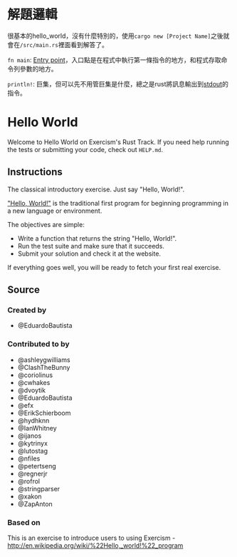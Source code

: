 # 解題邏輯
很基本的hello_world，沒有什麼特別的，使用`cargo new [Project Name]`之後就會在`/src/main.rs`裡面看到解答了。

`fn main`: [Entry point](https://zh.wikipedia.org/zh-tw/%E5%85%A5%E5%8F%A3%E7%82%B9)，入口點是在程式中執行第一條指令的地方，和程式存取命令列參數的地方。

`println!`: 巨集，但可以先不用管巨集是什麼，總之是rust將訊息輸出到[stdout](https://zh.wikipedia.org/zh-tw/%E6%A8%99%E6%BA%96%E4%B8%B2%E6%B5%81)的指令。

# Hello World

Welcome to Hello World on Exercism's Rust Track.
If you need help running the tests or submitting your code, check out `HELP.md`.

## Instructions

The classical introductory exercise. Just say "Hello, World!".

["Hello, World!"](http://en.wikipedia.org/wiki/%22Hello,_world!%22_program) is
the traditional first program for beginning programming in a new language
or environment.

The objectives are simple:

- Write a function that returns the string "Hello, World!".
- Run the test suite and make sure that it succeeds.
- Submit your solution and check it at the website.

If everything goes well, you will be ready to fetch your first real exercise.

## Source

### Created by

- @EduardoBautista

### Contributed to by

- @ashleygwilliams
- @ClashTheBunny
- @coriolinus
- @cwhakes
- @dvoytik
- @EduardoBautista
- @efx
- @ErikSchierboom
- @hydhknn
- @IanWhitney
- @ijanos
- @kytrinyx
- @lutostag
- @nfiles
- @petertseng
- @regnerjr
- @rofrol
- @stringparser
- @xakon
- @ZapAnton

### Based on

This is an exercise to introduce users to using Exercism - http://en.wikipedia.org/wiki/%22Hello,_world!%22_program

